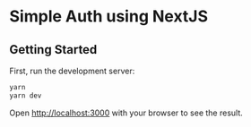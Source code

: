 # Simple Auth using NextJS

## Getting Started

First, run the development server:

```bash
yarn
yarn dev
```

Open [http://localhost:3000](http://localhost:3000) with your browser to see the result.

